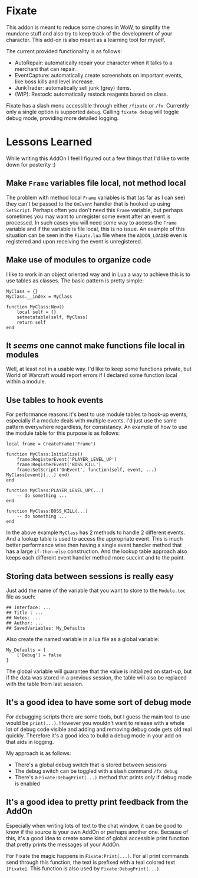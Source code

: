 # Fixate

This addon is meant to reduce some chores in WoW, to simplify the mundane stuff and also try to keep track of the development of your character. This add-on is also meant as a learning tool for myself.

The current provided functionality is as follows:
- AutoRepair: automatically repair your character when it talks to a merchant that can repair.
- EventCapture: automatically create screenshots on important events, like boss kills and level increase.
- JunkTrader: automatically sell junk (grey) items.
- (WIP): Restock: automatically restock reagents based on class.

Fixate has a slash menu accessible through either `/fixate` or `/fx`. Currently only a single option is supported `debug`. Calling `fixate debug` will toggle debug mode, providing more detailed logging. 

# Lessons Learned

While writing this AddOn I feel I figured out a few things that I'd like to write down for posterity :)

## Make `Frame` variables file local, not method local

The problem with method local `Frame` variables is that (as far as I can see) they can't be passed to the `OnEvent` handler that is hooked up using `SetScript`. Perhaps often you don't need this `Frame` variable, but perhaps sometimes you may want to unregister some event after an event is processed. In such cases you will need some way to access the `Frame` variable and if the variable is file local, this is no issue. An example of this situation can be seen in the `Fixate.lua` file where the `ADDON_LOADED` even is registered and upon receiving the event is unregistered. 

## Make use of modules to organize code

I like to work in an object oriented way and in Lua a way to achieve this is to use tables as classes. The basic pattern is pretty simple:

```
MyClass = {}
MyClass.__index = MyClass

function MyClass:New()
    local self = {}    
    setmetatable(self, MyClass)
    return self
end
```

## It *seems* one cannot make functions file local in modules

Well, at least not in a usable way. I'd like to keep some functions private, but World of Warcraft would report errors if I declared some function local within a module. 

## Use tables to hook events

For performance reasons it's best to use module tables to hook-up events, especially if a module deals with multiple events. I'd just use the same pattern everywhere regardless, for consistancy. An example of how to use the module table for this purpose is as follows:

```
local frame = CreateFrame('Frame')

function MyClass:Initialize()
	frame:RegisterEvent('PLAYER_LEVEL_UP')
	frame:RegisterEvent('BOSS_KILL')
	frame:SetScript('OnEvent', function(self, event, ...) MyClass[event](...) end)
end

function MyClass:PLAYER_LEVEL_UP(...)
	-- do something ...
end

function MyClass:BOSS_KILL(...)
	-- do something ...
end
```

In the above example `MyClass` has 2 methods to handle 2 different events. And a lookup table is used to access the appropriate event. This is much better performance wise then having a single event handler method that has a large `if-then-else` construction. And the lookup table approach also keeps each different event handler method more succint and to the point.

## Storing data between sessions is really easy

Just add the name of the variable that you want to store to the `Module.toc` file as such:

```
## Interface: ...
## Title : ...
## Notes: ...
## Author: ...
## SavedVariables: My_Defaults
```

Also create the named variable in a lua file as a global variable:

```
My_Defaults = {
	['Debug'] = false
}
```

The global variable will guarantee that the value is initialized on start-up, but if the data was stored in a previous session, the table will also be replaced with the table from last session.

## It's a good idea to have some sort of debug mode

For debugging scripts there are some tools, but I guess the main tool to use would be `print(...)`. However you wouldn't want to release with a whole lot of debug code visible and adding and removing debug code gets old real quickly. Therefore it's a good idea to build a debug mode in your add on that aids in logging.

My approach is as follows:
- There's a global debug switch that is stored between sessions
- The debug switch can be toggled with a slash command `/fx debug`
- There's a `Fixate:DebugPrint(...)` method that prints *only* if debug mode is enabled

## It's a good idea to pretty print feedback from the AddOn

Especially when writing lots of text to the chat window, it can be good to know if the source is your own AddOn or perhaps another one. Because of this, it's a good idea to create some kind of global accessible print function that pretty prints the messages of your AddOn. 

For Fixate the magic happens in `Fixate:Print(...)`. For all print commands send through this function, the text is prefixed with a teal colored text `[Fixate]`. This function is also used by `Fixate:DebugPrint(...)`.


